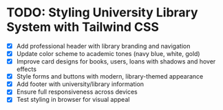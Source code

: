 # TODO: Styling University Library System with Tailwind CSS

- [x] Add professional header with library branding and navigation
- [x] Update color scheme to academic tones (navy blue, white, gold)
- [x] Improve card designs for books, users, loans with shadows and hover effects
- [x] Style forms and buttons with modern, library-themed appearance
- [x] Add footer with university/library information
- [x] Ensure full responsiveness across devices
- [x] Test styling in browser for visual appeal
